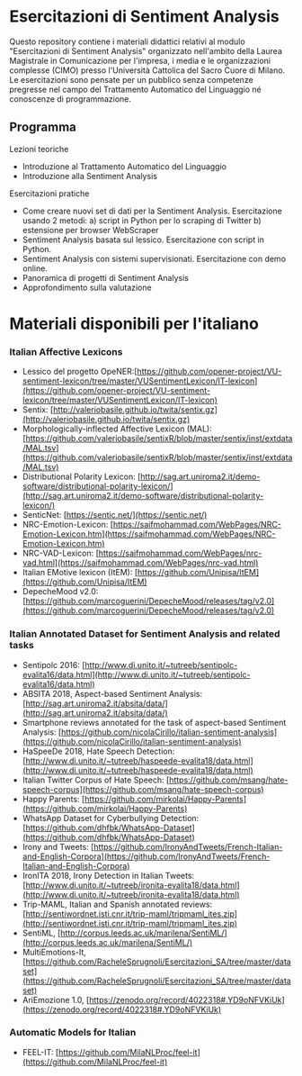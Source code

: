 # Esercitazioni di Sentiment Analysis

Questo repository contiene i materiali didattici relativi al modulo "Esercitazioni di Sentiment Analysis" organizzato nell'ambito della Laurea Magistrale in Comunicazione per l'impresa, i media e le organizzazioni complesse (CIMO) presso l'Università Cattolica del Sacro Cuore di Milano. 
Le esercitazioni sono pensate per un pubblico senza competenze pregresse nel campo del Trattamento Automatico del Linguaggio né conoscenze di programmazione.

## Programma
Lezioni teoriche
- Introduzione al Trattamento Automatico del Linguaggio
- Introduzione alla Sentiment Analysis

Esercitazioni pratiche
- Come creare nuovi set di dati per la Sentiment Analysis. Esercitazione usando 2 metodi: a) script in Python per lo scraping di Twitter b) estensione per browser WebScraper 
- Sentiment Analysis basata sul lessico. Esercitazione con script in Python.
- Sentiment Analysis con sistemi supervisionati. Esercitazione con demo online.
- Panoramica di progetti di Sentiment Analysis
- Approfondimento sulla valutazione

# Materiali disponibili per l'italiano

### Italian Affective Lexicons
- Lessico del progetto OpeNER:[https://github.com/opener-project/VU-sentiment-lexicon/tree/master/VUSentimentLexicon/IT-lexicon](https://github.com/opener-project/VU-sentiment-lexicon/tree/master/VUSentimentLexicon/IT-lexicon) 
- Sentix: [http://valeriobasile.github.io/twita/sentix.gz](http://valeriobasile.github.io/twita/sentix.gz)
- Morphologically-inflected Affective Lexicon (MAL): [https://github.com/valeriobasile/sentixR/blob/master/sentix/inst/extdata/MAL.tsv](https://github.com/valeriobasile/sentixR/blob/master/sentix/inst/extdata/MAL.tsv)
- Distributional Polarity Lexicon: [http://sag.art.uniroma2.it/demo-software/distributional-polarity-lexicon/](http://sag.art.uniroma2.it/demo-software/distributional-polarity-lexicon/)
- SenticNet: [https://sentic.net/](https://sentic.net/)
- NRC-Emotion-Lexicon: [https://saifmohammad.com/WebPages/NRC-Emotion-Lexicon.htm](https://saifmohammad.com/WebPages/NRC-Emotion-Lexicon.htm)
- NRC-VAD-Lexicon: [https://saifmohammad.com/WebPages/nrc-vad.html](https://saifmohammad.com/WebPages/nrc-vad.html)
- Italian EMotive lexicon (ItEM): [https://github.com/Unipisa/ItEM](https://github.com/Unipisa/ItEM)
- DepecheMood v2.0: [https://github.com/marcoguerini/DepecheMood/releases/tag/v2.0](https://github.com/marcoguerini/DepecheMood/releases/tag/v2.0)

### Italian Annotated Dataset for Sentiment Analysis and related tasks
- Sentipolc 2016: [http://www.di.unito.it/~tutreeb/sentipolc-evalita16/data.html](http://www.di.unito.it/~tutreeb/sentipolc-evalita16/data.html)
- ABSITA 2018, Aspect-based Sentiment Analysis: [http://sag.art.uniroma2.it/absita/data/](http://sag.art.uniroma2.it/absita/data/)
- Smartphone reviews annotated for the task of aspect-based Sentiment Analysis: [https://github.com/nicolaCirillo/italian-sentiment-analysis](https://github.com/nicolaCirillo/italian-sentiment-analysis)
- HaSpeeDe 2018, Hate Speech Detection: [http://www.di.unito.it/~tutreeb/haspeede-evalita18/data.html](http://www.di.unito.it/~tutreeb/haspeede-evalita18/data.html)
- Italian Twitter Corpus of Hate Speech: [https://github.com/msang/hate-speech-corpus](https://github.com/msang/hate-speech-corpus)
- Happy Parents: [https://github.com/mirkolai/Happy-Parents](https://github.com/mirkolai/Happy-Parents)
- WhatsApp Dataset for Cyberbullying Detection: [https://github.com/dhfbk/WhatsApp-Dataset](https://github.com/dhfbk/WhatsApp-Dataset)
- Irony and Tweets: [https://github.com/IronyAndTweets/French-Italian-and-English-Corpora](https://github.com/IronyAndTweets/French-Italian-and-English-Corpora)
- IronITA 2018, Irony Detection in Italian Tweets: [http://www.di.unito.it/~tutreeb/ironita-evalita18/data.html](http://www.di.unito.it/~tutreeb/ironita-evalita18/data.html)
- Trip-MAML, Italian and Spanish annotated reviews: [http://sentiwordnet.isti.cnr.it/trip-maml/tripmaml_ites.zip](http://sentiwordnet.isti.cnr.it/trip-maml/tripmaml_ites.zip)
- SentiML, [http://corpus.leeds.ac.uk/marilena/SentiML/](http://corpus.leeds.ac.uk/marilena/SentiML/)
- MultiEmotions-It, [https://github.com/RacheleSprugnoli/Esercitazioni_SA/tree/master/dataset](https://github.com/RacheleSprugnoli/Esercitazioni_SA/tree/master/dataset)
- AriEmozione 1.0, [https://zenodo.org/record/4022318#.YD9oNFVKiUk](https://zenodo.org/record/4022318#.YD9oNFVKiUk)

### Automatic Models for Italian
- FEEL-IT: [https://github.com/MilaNLProc/feel-it](https://github.com/MilaNLProc/feel-it)
